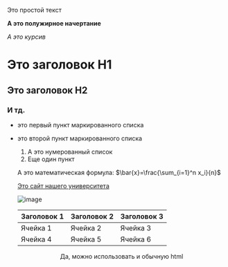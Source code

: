 Это простой текст

**А это полужирное начертание**

*А это курсив*

# Это заголовок H1

## Это заголовок H2

### И тд.

- это первый пункт маркированного списка

- это второй пункт маркированного списка

  1. А это нумерованный список
  2. Еще один пункт
 
  А это математическая формула: $\bar{x}=\frac{\sum_{i=1}^n x_i}{n}$

  [Это сайт нашего университета](https://mguu.ru/)

  ![image](https://i.pinimg.com/236x/93/ed/3a/93ed3af6411e1e8b997038c74c287a8a.jpg)

  |Заголовок 1|Заголовок 2|Заголовок 3|
  |-----------|-----------|-----------|
  |Ячейка 1|Ячейка 2|Ячейка 3|
  |Ячейка 4|Ячейка 5|Ячейка 6|


  <p align= center>Да, можно использовать и обычную html</font></p>
